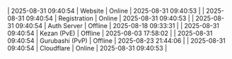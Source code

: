 | 2025-08-31 09:40:54 | Website | Online | 2025-08-31 09:40:53 |
| 2025-08-31 09:40:54 | Registration | Online | 2025-08-31 09:40:53 |
| 2025-08-31 09:40:54 | Auth Server | Offline | 2025-08-18 09:33:31 |
| 2025-08-31 09:40:54 | Kezan (PvE) | Offline | 2025-08-03 17:58:02 |
| 2025-08-31 09:40:54 | Gurubashi (PvP) | Offline | 2025-08-23 21:44:06 |
| 2025-08-31 09:40:54 | Cloudflare | Online | 2025-08-31 09:40:53 |
